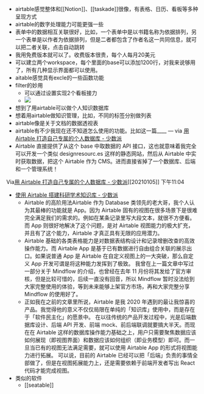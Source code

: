 - airtable感觉整体和[[Notion]]、[[taskade]]很像，有表格、日历、看板等多种呈现方式
- airtable的数字处理能力可能更强一些
- 表单中的数据相互关联很好，比如，一个表单中是以书籍名称为依据排列，另一个表单是以作者为依据排列，但是二者都包含了作者名这一共同信息，就可以把二者关联，点击自动跳转
- 我用免费版本就可以了。收费版本很贵，每个人每月20美元
- 可以建立两个workspace，每个里面的base可以添加1200行，对我来说够用了，所有几种显示界面都可以使用。
- aitable感觉具有excle的一些函数功能
- filter的妙用
    - 可以通过设置实现2个看板接力
    - ![](https://firebasestorage.googleapis.com/v0/b/firescript-577a2.appspot.com/o/imgs%2Fapp%2Fxinyiheng%2FKmiTEPDJsW.png?alt=media&token=4b9f362a-05a1-41a3-9976-2f996e4c15ac)
- 想到了用airtable可以做个人知识数据库
- 想着用airtable做知识管理，比如，不同的标签分别做列表
- airtable像是关于文档的数据透视表
- airtable有不少我现在还不知道怎么使用的功能。比如这一篇____ — via [用 Airtable 打造自己专属的个人数据库 - 少数派](https://app.yinxiang.com/shard/s63/nl/13797828/f7dd3370-7bc7-4509-9f8e-ccd7964f7f1b)
- Airtable 直接提供了从这个 base 中取数据的 API 接口，这也就意味着我完全可以开发一个类似 designresourc.es 这样的静态网站，然后从 Airtable 中实时获取数据，把这个 Airtable 作为 CMS。进而直接省掉了一个数据库、后端和一个管理系统！

Via[用 Airtable 打造自己专属的个人数据库 - 少数派](https://sspai.com/post/63452)[[20210105]] 下午11:04
- [ 使用 Airtable 搭建科研学术知识库 - 少数派 ](https://sspai.com/post/65202)
    - Airtable 的高阶用法Airtable 作为 Database 类领先的老大哥，我个人认为其最棒的功能就是 App。因为 Airtable 固有的视图在很多场景下是很难完全满足我们的需求的。例如在某条记录里写大段文本，就很不方便看。而 App 则很好地解决了这个问题，是对 Airtable 视图能力的极大扩充，并且有了这个能力，Airtable 才真正具有无限的应用潜力。
    - Airtable 基础的各类表格能力是对数据表结构设计和记录增删改查的高效操作能力。而 Airtable App 是基于已有数据进行自由组合关联的展示出口。如果说普通 App 是 Airtable 在自定义视图上的一大突破，那么自定义 App 开发可谓是将这种能力发挥到了极致。  我曾在上一篇文章中写过一部分关于 Mindflow 的介绍，也曾经在去年 11 月份将其发给了官方审核，但是比较可惜的，后续一直没有回音，所以 Mindflow 暂时没法给到大家完整使用的体验，等到未来能够上架官方市场，再和大家完整分享 Mindflow 的使用好了。
    - 正如我在之前的文章里所说，Airtable 是我 2020 年遇到的最让我惊喜的产品。我觉得他的意义不仅仅局限在单纯的「知识库」使用中，而是存在于「软件民主化」的愿景中。  在以往传统的产品开发过程中，光是后端数据库设计、后端 API 开发、前端 mock、前后端联调就要搞大半天。而现在在 Airtable 这样的数据库操作能力基础之上，用户只需要聚焦数据应该如何展现（即视图界面）和数据应该如何组织（即业务模型）即可。而一旦当已有的视图无法满足需要，就可以使用 Airtable App 的形式将视图能力进行拓展。  可以说，目前的 Airtable 已经可以把「后端」负责的事情全部做了，但是在视图拓展能力上，还是需要依赖于前端开发者写出 React 代码才能完成视图。
-  类似的软件
    - [[seatable]]
